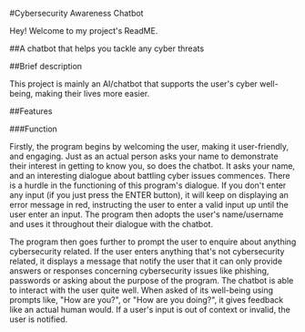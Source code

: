 #Cybersecurity Awareness Chatbot

Hey! Welcome to my project's ReadME.

##A chatbot that helps you tackle any cyber threats

##Brief description

This project is mainly an AI/chatbot that supports the user's cyber well-being, 
making their lives more easier.

##Features

###Function

Firstly, the program begins by welcoming the user, making it user-friendly, and engaging.
Just as an actual person asks your name to demonstrate their interest in getting to know you, so does the chatbot.
It asks your name, and an interesting dialogue about battling cyber issues commences. There is a hurdle
in the functioning of this program's dialogue. If you don't enter any input (if you just press the ENTER button),
it will keep on displaying an error message in red, instructing the user to enter a valid input up until the
user enter an input. The program then adopts the user's name/username and uses it throughout their dialogue with the chatbot.

The program then goes further to prompt the user to enquire about anything cybersecurity related. If the user enters anything
that's not cybersecurity related, it displays a message that notify the user that it can only provide answers or responses 
concerning cybersecurity issues like phishing, passwords or asking about the purpose of the program. The chatbot is able to 
interact with the user quite well. When asked of its well-being using prompts like, "How are you?", or "How are you doing?",
it gives feedback like an actual human would. If a user's input is out of context or invalid, the user is notified.



